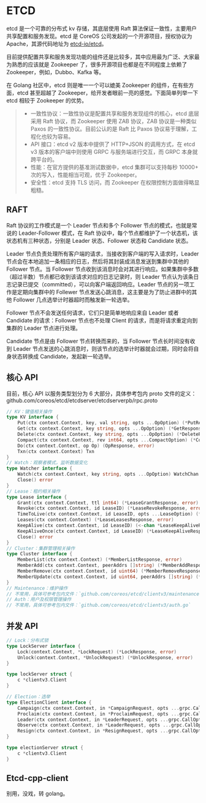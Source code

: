 # ETCD

etcd 是一个可靠的分布式 kv 存储，其底层使用 Raft 算法保证一致性，主要用户共享配置和服务发现。etcd 是 CoreOS 公司发起的一个开源项目，授权协议为 Apache，其源代码地址为 [etcd-io/etcd](https://github.com/etcd-io/etcd)。

目前提供配置共享和服务发现功能的组件还是比较多，其中应用最为广泛、大家最为熟悉的应该就是 Zookeeper 了，很多开源项目也都是在不同程度上依赖了 Zookeeper，例如，Dubbo、Kafka 等。

在 Golang 社区中，etcd 则是唯一一个可以媲美 Zookeeper 的组件，在有些方面，etcd 甚至超越了 Zookeeper，给开发者眼前一亮的感觉。下面简单列举一下 etcd 相较于 Zookeeper 的优势。

>- 一致性协议：一致性协议是配置共享和服务发现组件的核心，etcd 底层采用 Raft 协议，而 Zookeeper 使用 ZAB 协议，ZAB 协议是一种类似 Paxos 的一致性协议。目前公认的是 Raft 比 Paxos 协议易于理解，工程化也较为容易。
>- API 接口：etcd v2 版本中提供了 HTTP+JSON 的调用方式，在 etcd v3 版本的客户端中则使用 GRPC 与服务端进行交互，而 GRPC 本身就跨平台的。
>- 性能：在官方提供的基准测试数据中，etcd 集群可以支持每秒 10000+ 次的写入，性能相当可观，优于 Zookeeper。
>- 安全性：etcd 支持 TLS 访问，而 Zookeeper 在权限控制方面做得略显粗糙。

## RAFT

Raft 协议的工作模式是一个 Leader 节点和多个 Follower 节点的模式，也就是常说的 Leader-Follower 模式，在 Raft 协议中，每个节点都维护了一个状态机，该状态机有三种状态，分别是 Leader 状态、Follower 状态和 Candidate 状态。

Leader 节点负责处理所有客户端的请求，当接收到客户端的写入请求时，Leader 节点会在本地追加一条相应的日志，然后将其封装成消息发送到集群中其他的 Follower 节点。当 Follower 节点收到该消息时会对其进行响应。如果集群中多数（超过半数）节点都已收到该请求对应的日志记录时，则 Leader 节点认为该条日志记录已提交（committed），可以向客户端返回响应。Leader 节点的另一项工作是定期向集群中的 Follewer 节点发送心跳消息，这主要是为了防止进群中的其他 Follower 几点选举计时器超时而触发新一轮选举。

Follower 节点不会发送任何请求，它们只是简单地响应来自 Leader 或者 Candidate 的请求：Follower 节点也不处理 Client 的请求，而是将请求重定向到集群的 Leader 节点进行处理。

Candidate 节点是由 Follower 节点转换而来的，当 Follower 节点长时间没有收到 Leader 节点发送的心跳消息时，则该节点的选举计时器就会过期，同时会将自身状态转换成 Candidate，发起新一轮选举。

## 核心 API

目前，核心 API 以服务类型划分为 6 大部分，具体参考包内 proto 文件的定义：github.com/coreos/etcd/etcdserver/etcdserverpb/rpc.proto

```go
// KV：键值相关操作
type KV interface {
    Put(ctx context.Context, key, val string, opts ...OpOption) (*PutResponse, error)
    Get(ctx context.Context, key string, opts ...OpOption) (*GetResponse, error)
    Delete(ctx context.Context, key string, opts ...OpOption) (*DeleteResponse, error)
    Compact(ctx context.Context, rev int64, opts ...CompactOption) (*CompactResponse, error)
    Do(ctx context.Context, op Op) (OpResponse, error)
    Txn(ctx context.Context) Txn
}
// Watch：观察者模式，监听数据变化
type Watcher interface {
    Watch(ctx context.Context, key string, opts ...OpOption) WatchChan
    Close() error
}
// Lease：租约相关操作
type Lease interface {
    Grant(ctx context.Context, ttl int64) (*LeaseGrantResponse, error)
    Revoke(ctx context.Context, id LeaseID) (*LeaseRevokeResponse, error)
    TimeToLive(ctx context.Context, id LeaseID, opts ...LeaseOption) (*LeaseTimeToLiveResponse, error)
    Leases(ctx context.Context) (*LeaseLeasesResponse, error)
    KeepAlive(ctx context.Context, id LeaseID) (<-chan *LeaseKeepAliveResponse, error)
    KeepAliveOnce(ctx context.Context, id LeaseID) (*LeaseKeepAliveResponse, error)
    Close() error
}
// Cluster：集群管理相关操作
type Cluster interface {
    MemberList(ctx context.Context) (*MemberListResponse, error)
    MemberAdd(ctx context.Context, peerAddrs []string) (*MemberAddResponse, error)
    MemberRemove(ctx context.Context, id uint64) (*MemberRemoveResponse, error)
    MemberUpdate(ctx context.Context, id uint64, peerAddrs []string) (*MemberUpdateResponse, error)
}
// Maintenance：维护操作
// 不常用，具体可参考包内文件：`github.com/coreos/etcd/clientv3/maintenance.go`
// Auth：用户及权限管理操作
// 不常用，具体可参考包内文件：`github.com/coreos/etcd/clientv3/auth.go`
```

## 并发 API

```go
// Lock：分布式锁
type LockServer interface {
    Lock(context.Context, *LockRequest) (*LockResponse, error)
    Unlock(context.Context, *UnlockRequest) (*UnlockResponse, error)
}

type lockServer struct {
    c *clientv3.Client
}

// Election：选举
type ElectionClient interface {
    Campaign(ctx context.Context, in *CampaignRequest, opts ...grpc.CallOption) (*CampaignResponse, error)
    Proclaim(ctx context.Context, in *ProclaimRequest, opts ...grpc.CallOption) (*ProclaimResponse, error)
    Leader(ctx context.Context, in *LeaderRequest, opts ...grpc.CallOption) (*LeaderResponse, error)
    Observe(ctx context.Context, in *LeaderRequest, opts ...grpc.CallOption) (Election_ObserveClient, error)
    Resign(ctx context.Context, in *ResignRequest, opts ...grpc.CallOption) (*ResignResponse, error)
}

type electionServer struct {
    c *clientv3.Client
}
```

## Etcd-cpp-client

别用，没戏，转 golang。

